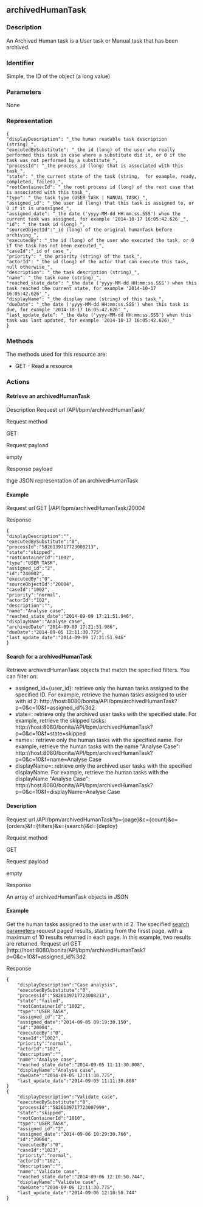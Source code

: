 ## archivedHumanTask

### Description

An Archived Human task is a User task or Manual task that has been archived. 

### Identifier

Simple, the ID of the object (a long value)

### Parameters

None

### Representation

    { 
    "displayDescription": "_the human readable task description (string)_", 
    "executedBySubstitute": "_the id (long) of the user who really performed this task in case where a substitute did it, or 0 if the task was not performed by a substitute_", 
    "processId": "_the process id (long) that is associated with this task_", 
    "state": "_the current state of the task (string,  for example, ready, completed, failed)_", 
    "rootContainerId": "_the root process id (long) of the root case that is associated with this task_", 
    "type": "_the task type (USER_TASK | MANUAL_TASK)_", 
    "assigned_id": "_the user id (long) that this task is assigned to, or 0 if it is unassigned_", 
    "assigned_date": "_the date ('yyyy-MM-dd HH:mm:ss.SSS') when the current task was assigned, for example '2014-10-17 16:05:42.626'_", 
    "id": "_the task id (long)_", 
    "sourceObjectId":"_id (long) of the original humanTask before archiving_",
    "executedBy": "_the id (long) of the user who executed the task, or 0 if the task has not been executed_",
    "caseId":"_id of case_",
    "priority": "_the priority (string) of the task_", 
    "actorId": "_the id (long) of the actor that can execute this task, null otherwise_", 
    "description": "_the task description (string)_", 
    "name": "_the task name (string)_", 
    "reached_state_date": "_the date ('yyyy-MM-dd HH:mm:ss.SSS') when this task reached the current state, for example '2014-10-17 16:05:42.626'_", 
    "displayName": "_the display name (string) of this task_", 
    "dueDate": "_the date ('yyyy-MM-dd HH:mm:ss.SSS') when this task is due, for example '2014-10-17 16:05:42.626'_", 
    "last_update_date": "_the date ('yyyy-MM-dd HH:mm:ss.SSS') when this task was last updated, for example '2014-10-17 16:05:42.626)_"
    }
    

### Methods

The methods used for this resource are:

* GET - Read a resource

### Actions

#### Retrieve an archivedHumanTask

Description
Request url
/API/bpm/archivedHumanTask/

Request method

GET

Request payload

empty

Response payload

thge JSON representation of an archivedHumanTask

#### Example
Request url
GET |/API/bpm/archivedHumanTask/20004

Response

     
    {
    "displayDescription":"",
    "executedBySubstitute":"0",
    "processId":"5826139717723008213",
    "state":"skipped",
    "rootContainerId":"1002",
    "type":"USER_TASK",
    "assigned_id":"2",
    "id":"240002",
    "executedBy":"0",
    "sourceObjectId":"20004",
    "caseId":"1002",
    "priority":"normal",
    "actorId":"102",
    "description":"",
    "name":"Analyse case",
    "reached_state_date":"2014-09-09 17:21:51.946",
    "displayName":"Analyse case",
    "archivedDate":"2014-09-09 17:21:51.986",
    "dueDate":"2014-09-05 12:11:30.775",
    "last_update_date":"2014-09-09 17:21:51.946"
    }
    

#### Search for a archivedHumanTask

Retrieve archivedHumanTask objects that match the specified filters. You can filter on:

* assigned\_id={user\_id}: retrieve only the human tasks assigned to the specified ID. For example, retrieve the human tasks assigned to user with id 2: http://host:8080/bonita/API/bpm/archivedHumanTask?p=0&c=10&f=assigned\_id%3d2
* state=: retrieve only the archived user tasks with the specified state. For example, retrieve the skipped tasks: http://host:8080/bonita/API/bpm/archivedHumanTask?p=0&c=10&f=state=skipped
* name=: retrieve only the human tasks with the specified name. For example, retrieve the human tasks with the name "Analyse Case": http://host:8080/bonita/API/bpm/archivedHumanTask?p=0&c=10&f=name=Analyse Case
* displayName=: retrieve only the archived user tasks with the specified displayName. For example, retrieve the human tasks with the displayName "Analyse Case": http://host:8080/bonita/API/bpm/archivedHumanTask?p=0&c=10&f=displayName=Analyse Case

#### Description
Request url
/API/bpm/archivedHumanTask?p={page}&c={count}&o={orders}&f={filters}&s={search}&d={deploy}

Request method

GET

Request payload

empty

Response

An array of archivedHumanTask objects in JSON

#### Example

Get the human tasks assigned to the user with id 2\. The specified [search parameters](rest-api-overview.md) request paged results, starting from the firsst page, with a maximum of 10 results returned in each page. In this example, two results are returned.
Request url
GET |http://host:8080/bonita/API/bpm/archivedHumanTask?p=0&c=10&f=assigned\_id%3d2

Response

    
    {
    	"displayDescription":"Case analysis",
    	"executedBySubstitute":"0",
    	"processId":"5826139717723008213",
    	"state":"failed",
    	"rootContainerId":"1002",
    	"type":"USER_TASK",
    	"assigned_id":"2",
    	"assigned_date":"2014-09-05 09:19:30.150",
    	"id":"20004",
    	"executedBy":"0",
    	"caseId":"1002",
    	"priority":"normal",
    	"actorId":"102",
    	"description":"",
    	"name":"Analyse case",
    	"reached_state_date":"2014-09-05 11:11:30.808",
    	"displayName":"Analyse case",
    	"dueDate":"2014-09-05 12:11:30.775",
    	"last_update_date":"2014-09-05 11:11:30.808"
    }
    {
    	"displayDescription":"Validate case",
    	"executedBySubstitute":"0",
    	"processId":"5826139717723007999",
    	"state":"skipped",
    	"rootContainerId":"1010",
    	"type":"USER_TASK",
    	"assigned_id":"2",
    	"assigned_date":"2014-09-06 10:29:30.766",
    	"id":"20004",
    	"executedBy":"0",
    	"caseId":"1023",
    	"priority":"normal",
    	"actorId":"102",
    	"description":"",
    	"name":"Validate case",
    	"reached_state_date":"2014-09-06 12:10:50.744",
    	"displayName":"Validate case",
    	"dueDate":"2014-09-06 12:11:30.775",
    	"last_update_date":"2014-09-06 12:10:50.744"
    }